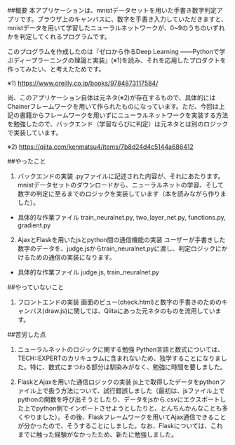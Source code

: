 ##概要
  本アプリケーションは、mnistデータセットを用いた手書き数字判定アプリです。ブラウザ上のキャンバスに、数字を手書き入力していただきますと、mnistデータを用いて学習したニューラルネットワークが、0~9のうちのいずれかを判定してくれるプログラムです。

  このプログラムを作成したのは『ゼロから作るDeep Learning
――Pythonで学ぶディープラーニングの理論と実装』(※1)を読み、それを応用したプロダクトを作ってみたい、と考えたためです。

※1) https://www.oreilly.co.jp/books/9784873117584/

  尚、このアプリケーション自体は元ネタ(※2)が存在するもので、具体的にはChainerフレームワークを用いて作られたものになっています。ただ、今回は上記の書籍からフレームワークを用いずにニューラルネットワークを実装する方法を勉強したので、バックエンド（学習ならびに判定）は元ネタとは別のロジックで実装しています。

※2) https://qiita.com/kenmatsu4/items/7b8d24d4c5144a686412


##やったこと
1. バックエンドの実装
  .pyファイルに記述された内容が、それにあたります。mnistデータセットのダウンロードから、ニューラルネットの学習、そして数字の判定に至るまでのロジックを実装しています（本を読みながら作りました）。

- 具体的な作業ファイル
train_neuralnet.py, two_layer_net.py, functions.py, gradient.py

2. AjaxとFlaskを用いたjsとpython間の通信機能の実装
  ユーザーが手書きした数字のデータを、judge.jsからtrain_neuralnet.pyに渡し、判定ロジックにかけるための通信の実装になります。

- 具体的な作業ファイル
judge.js, train_neuralnet.py


##やっていないこと
1. フロントエンドの実装
  画面のビュー(check.html)と数字の手書きのためのキャンバス(draw.js)に関しては、Qiitaにあった元ネタのものを流用しています。

##苦労した点
1. ニューラルネットのロジックに関する勉強
  Python言語と数式については、TECH::EXPERTのカリキュラムに含まれないため、独学することになりました。特に、数式にまつわる部分は馴染みがなく、勉強に時間を要しました。

2. FlaskとAjaxを用いた通信ロジックの実装
  js上で取得したデータをpythonファイル上で扱う方法について、試行錯誤しました（最初は、jsファイル上でpythonの関数を呼び出そうとしたり、データをjsから.csvにエクスポートした上でpython側でインポートさせようとしたりと、とんちんかんなことも多くやりました）。その後、Flaskフレームワークを用いてAjax通信できることが分かったので、そうすることにしました。なお、Flaskについては、これまでに触った経験がなかったため、新たに勉強しました。

